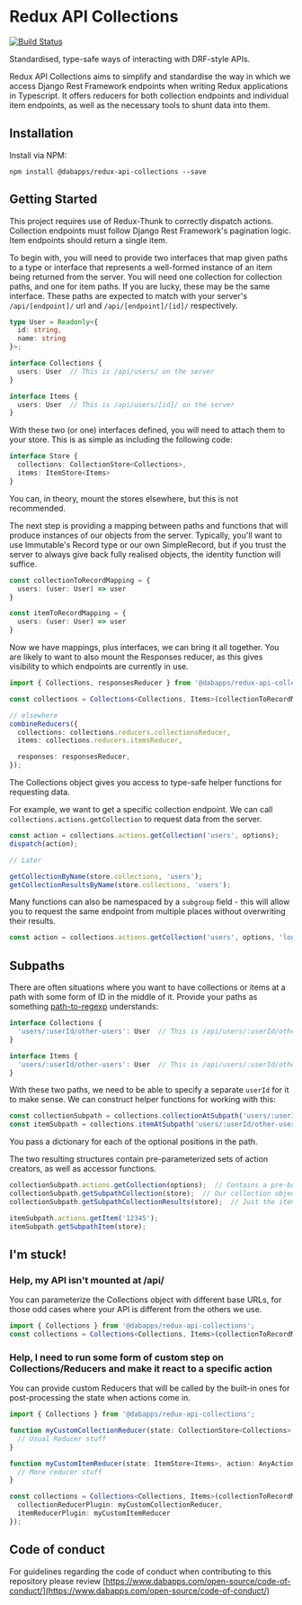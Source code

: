 # Redux API Collections
[![Build Status](https://travis-ci.com/dabapps/redux-api-collections.svg?token=Vjwq9pDHXxGNhnyuktQ5&branch=master)](https://travis-ci.com/dabapps/redux-api-collections)

Standardised, type-safe ways of interacting with DRF-style APIs.

Redux API Collections aims to simplify and standardise the way in which we access Django Rest Framework endpoints when writing Redux applications in Typescript. It offers reducers for both collection endpoints and individual item endpoints, as well as the necessary tools to shunt data into them.

## Installation
Install via NPM:

```
npm install @dabapps/redux-api-collections --save
```

## Getting Started
This project requires use of Redux-Thunk to correctly dispatch actions.  Collection endpoints must follow Django Rest Framework's pagination logic.  Item endpoints should return a single item.

To begin with, you will need to provide two interfaces that map given paths to a type or interface that represents a well-formed instance of an item being returned from the server.  You will need one collection for collection paths, and one for item paths. If you are lucky, these may be the same interface.  These paths are expected to match with your server's `/api/[endpoint]/` url and `/api/[endpoint]/[id]/` respectively.

```typescript
type User = Readonly<{
  id: string,
  name: string
}>;

interface Collections {
  users: User  // This is /api/users/ on the server
}

interface Items {
  users: User  // This is /api/users/[id]/ on the server
}
```

With these two (or one) interfaces defined, you will need to attach them to your store. This is as simple as including the following code:

```typescript
interface Store {
  collections: CollectionStore<Collections>,
  items: ItemStore<Items>
}
```
You can, in theory, mount the stores elsewhere, but this is not recommended.

The next step is providing a mapping between paths and functions that will produce instances of our objects from the server. Typically, you'll want to use Immutable's Record type or our own SimpleRecord, but if you trust the server to always give back fully realised objects, the identity function will suffice.

```typescript
const collectionToRecordMapping = {
  users: (user: User) => user
}

const itemToRecordMapping = {
  users: (user: User) => user
}
```

Now we have mappings, plus interfaces, we can bring it all together.  You are likely to want to also mount the Responses reducer, as this gives visibility to which endpoints are currently in use.

```typescript
import { Collections, responsesReducer } from '@dabapps/redux-api-collections';

const collections = Collections<Collections, Items>(collectionToRecordMapping, itemToRecordMapping);

// elsewhere
combineReducers({
  collections: collections.reducers.collectionsReducer,
  items: collections.reducers.itemsReducer,

  responses: responsesReducer,
});
```

The Collections object gives you access to type-safe helper functions for requesting data.

For example, we want to get a specific collection endpoint. We can call `collections.actions.getCollection` to request data from the server.

```typescript
const action = collections.actions.getCollection('users', options);
dispatch(action);

// Later

getCollectionByName(store.collections, 'users');
getCollectionResultsByName(store.collections, 'users');
```

Many functions can also be namespaced by a `subgroup` field - this will allow you to request the same endpoint from multiple places without overwriting their results.

```typescript
const action = collections.actions.getCollection('users', options, 'loginPage');
```

## Subpaths

There are often situations where you want to have collections or items at a path with some form of ID in the middle of it. Provide your paths as something [path-to-regexp](https://github.com/pillarjs/path-to-regexp) understands:

```typescript
interface Collections {
  'users/:userId/other-users': User  // This is /api/users/:userId/other_users/ on the server
}

interface Items {
  'users/:userId/other-users': User  // This is /api/users/:userId/other_users/[id]/ on the server
}
```

With these two paths, we need to be able to specify a separate `userId` for it to make sense. We can construct helper functions for working with this:

```typescript
const collectionSubpath = collections.collectionAtSubpath('users/:userId/other-users', {userId: '12345'});
const itemSubpath = collections.itemAtSubpath('users/:userId/other-users', {userId: '23456'});
```

You pass a dictionary for each of the optional positions in the path.

The two resulting structures contain pre-parameterized sets of action creators, as well as accessor functions.

```typescript
collectionSubpath.actions.getCollection(options);  // Contains a pre-bound action for each of the normal collection actions
collectionSubpath.getSubpathCollection(store);  // Our collection object
collectionSubpath.getSubpathCollectionResults(store);  // Just the items

itemSubpath.actions.getItem('12345');
itemSubpath.getSubpathItem(store);
```

## I'm stuck!

### Help, my API isn't mounted at /api/

You can parameterize the Collections object with different base URLs, for those odd cases where your API is different from the others we use.


```typescript
import { Collections } from '@dabapps/redux-api-collections';
const collections = Collections<Collections, Items>(collectionToRecordMapping, itemToRecordMapping, { baseUrl: '/another-base-url/' });
```


### Help, I need to run some form of custom step on Collections/Reducers and make it react to a specific action

You can provide custom Reducers that will be called by the built-in ones for post-processing the state when actions come in.

```typescript
import { Collections } from '@dabapps/redux-api-collections';

function myCustomCollectionReducer(state: CollectionStore<Collections>, action: AnyAction): CollectionStore<Collections> {
  // Usual Reducer stuff
}

function myCustomItemReducer(state: ItemStore<Items>, action: AnyAction): ItemStore<Items> {
  // More reducer stuff
}

const collections = Collections<Collections, Items>(collectionToRecordMapping, itemToRecordMapping, {
  collectionReducerPlugin: myCustomCollectionReducer,
  itemReducerPlugin: myCustomItemReducer
});
```


## Code of conduct

For guidelines regarding the code of conduct when contributing to this repository please review [https://www.dabapps.com/open-source/code-of-conduct/](https://www.dabapps.com/open-source/code-of-conduct/)
